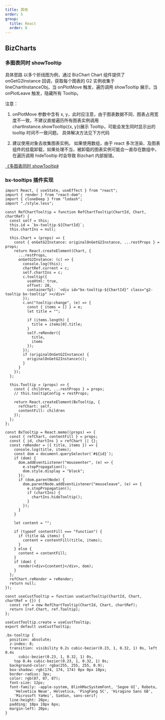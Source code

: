 ```yaml
---
title: 其他
order: 5
group:
  title: React
  order: 8
---
```


## BizCharts

### 多图表同时 showTooltip

具体思路
以多个折线图为例，通过 BizChart Chart 组件提供了 onGetG2Instance 回调，获取每个图表的 G2 实例收集于 lineChartInstanceObj，当 onPlotMove 触发，遍历调用 showTooltip 展示，当 onPlotLeave 触发，隐藏所有 Tooltip。

注意：

1. onPlotMove 参数中含有 x, y，此时应注意，由于图表数据不同、图表占用宽度不一致，不建议直接遍历所有图表实例调用 chartInstance.showTooltip({x, y})展示 Tooltip，可能会发生同时显示出的 tooltip 时间不一致问题。
   具体解决方法见下方代码

2. 建议使用对象去收集图表实例。
   如果使用数组，由于 react 多次渲染、及图表组件的挂载卸载，如果处理不当，被卸载的图表实例可能会一直存在数组中，在遍历调用 hideTooltip 时会导致 Bizchart 内部报错。

[《多图表同时 showTooltip》](https://www.yuque.com/docs/share/8301461e-4802-435c-b27c-8735ba20665d?#)

### bx-tooltips 插件实现

```react
import React, { useState, useEffect } from "react";
import { render } from "react-dom";
import { cloneDeep } from "lodash";
import "./style.less";

const RefChartTooltip = function RefChartTooltip(ChartId, Chart, chartRef) {
  const self = this;
  this.id = `bx-tooltip-${ChartId}`;
  this.chartIns = null;

  this.Chart = (props) => {
    const { onGetG2Instance: originalOnGetG2Instance, ...restProps } = props;
    return React.createElement(Chart, {
      ...restProps,
      onGetG2Instance: (c) => {
        console.log(this);
        chartRef.current = c;
        self.chartIns = c;
        c.tooltip({
          useHtml: true,
          offset: 20,
          containerTpl: `<div id="bx-tooltip-${ChartId}" class="g2-tooltip bx-tooltip" ></div>`
        });
        c.on("tooltip:change", (e) => {
          const { items = [] } = e;
          let title = "";

          if (items.length) {
            title = items[0].title;
          }
          self.reRender({
            title,
            items
          });
        });
        if (originalOnGetG2Instance) {
          originalOnGetG2Instance(c);
        }
      }
    });
  };

  this.Tooltip = (props) => {
    const { children, ...restProps } = props;
    // this.tooltipConfig = restProps;

    return React.createElement(BxTooltip, {
      refChart: self,
      contentFill: children
    });
  };
};

const BxTooltip = React.memo((props) => {
  const { refChart, contentFill } = props;
  const { id, chartIns } = refChart || {};
  const reRender = ({ title, items }) => {
    console.log(title, items);
    const dom = document.querySelector(`#${id}`);
    if (dom) {
      dom.addEventListener("mouseenter", (e) => {
        e.stopPropagation();
        dom.style.display = "block";
      });
      if (dom.parentNode) {
        dom.parentNode.addEventListener("mouseleave", (e) => {
          e.stopPropagation();
          if (chartIns) {
            chartIns.hideTooltip();
          }
        });
      }
    }

    let content = "";

    if (typeof contentFill === "function") {
      if (title && items) {
        content = contentFill(title, items);
      }
    } else {
      content = contentFill;
    }
    if (dom) {
      render(<div>{content}</div>, dom);
    }
  };
  refChart.reRender = reRender;
  return null;
});

const useCustTooltip = function useCustTooltip(ChartId, Chart, chartRef = {}) {
  const ref = new RefChartTooltip(ChartId, Chart, chartRef);
  return [ref.Chart, ref.Tooltip];
};

useCustTooltip.create = useCustTooltip;
export default useCustTooltip;
```

```less
.bx-tooltip {
  position: absolute;
  z-index: 8;
  transition: visibility 0.2s cubic-bezier(0.23, 1, 0.32, 1) 0s, left 0.4s
      cubic-bezier(0.23, 1, 0.32, 1) 0s,
    top 0.4s cubic-bezier(0.23, 1, 0.32, 1) 0s;
  background-color: rgba(255, 255, 255, 0.9);
  box-shadow: rgb(174, 174, 174) 0px 0px 10px;
  border-radius: 3px;
  color: rgb(87, 87, 87);
  font-size: 12px;
  font-family: -apple-system, BlinkMacSystemFont, 'Segoe UI', Roboto,
    'Helvetica Neue', Helvetica, 'PingFang SC', 'Hiragino Sans GB',
    'Microsoft YaHei', SimSun, sans-serif;
  line-height: 20px;
  padding: 10px 10px 6px;
  margin-left: 20px;
}
```

